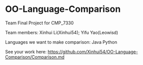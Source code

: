 # OO-Language-Comparison
Team Final Project for CMP_7330

Team members:
 Xinhui Li(Xinhui54); Yifu Yao(Leowisd)

Languages we want to make comparison:
 Java
 Python

See your work here: https://github.com/Xinhui54/OO-Language-Comparison/Comparison.md

